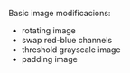 Basic image modificacions:
* rotating image
* swap red-blue channels
* threshold grayscale image
* padding image
